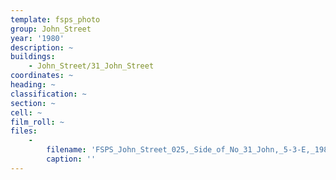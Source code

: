 ```yaml
---
template: fsps_photo
group: John_Street
year: '1980'
description: ~
buildings:
    - John_Street/31_John_Street
coordinates: ~
heading: ~
classification: ~
section: ~
cell: ~
film_roll: ~
files:
    -
        filename: 'FSPS_John_Street_025,_Side_of_No_31_John,_5-3-E,_1980.png'
        caption: ''
---
```

